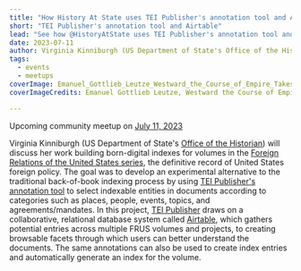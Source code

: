 ```yaml
---
title: "How History At State uses TEI Publisher's annotation tool and Airtable"
short: "TEI Publisher's annotation tool and Airtable"
lead: "See how @HistoryAtState uses TEI Publisher's annotation tool and Airtable to build digital indexes for the Foreign Relations of the United States series."
date: 2023-07-11
author: Virginia Kinniburgh (US Department of State's Office of the Historian)
tags:
  - events
  - meetups
coverImage: Emanuel_Gottlieb_Leutze_Westward_the_Course_of_Empire_Takes_Its_Way1.jpg
coverImageCredits: Emanuel Gottlieb Leutze, Westward the Course of Empire Takes Its Way, 1862. Mural, United States Capitol (public domain)

---
```


Upcoming community meetup on [July 11, 2023](https://www.timeanddate.com/worldclock/fixedtime.html?msg=e-editiones+Community+Event&iso=20230711T17&p1=1425&ah=1)

Virginia Kinniburgh (US Department of State's [Office of the Historian](https://en.wikipedia.org/wiki/Office_of_the_Historian)) will discuss her work building born-digital indexes for volumes in the [Foreign Relations of the United States series](https://history.state.gov), the definitive record of United States foreign policy. The goal was to develop an experimental alternative to the traditional back-of-book indexing process by using [TEI Publisher's annotation tool](https://tei-publisher.com/exist/apps/tei-publisher/annotate/test.xml) to select indexable entities in documents according to categories such as places, people, events, topics, and agreements/mandates. In this project, [TEI Publisher](https://tei-publisher.com/) draws on a collaborative, relational database system called [Airtable](https://www.airtable.com/), which gathers potential entries across multiple FRUS volumes and projects, to creating browsable facets through which users can better understand the documents. The same annotations can also be used to create index entries and automatically generate an index for the volume.
